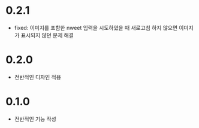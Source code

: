 # 0.2.1
- fixed: 이미지를 포함한 nweet 입력을 시도하였을 때 새로고침 하지 않으면 이미지가 표시되지 않던 문제 해결

# 0.2.0
- 전반적인 디자인 적용

# 0.1.0
- 전반적인 기능 작성